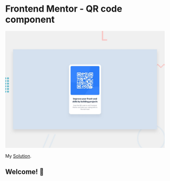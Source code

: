 # Frontend Mentor - QR code component

![Design preview for the QR code component coding challenge](./design/desktop-preview.jpg)

My [Solution](https://www.frontendmentor.io/solutions/qr-code-component-GFB5ISiEsc).

## Welcome! 👋
